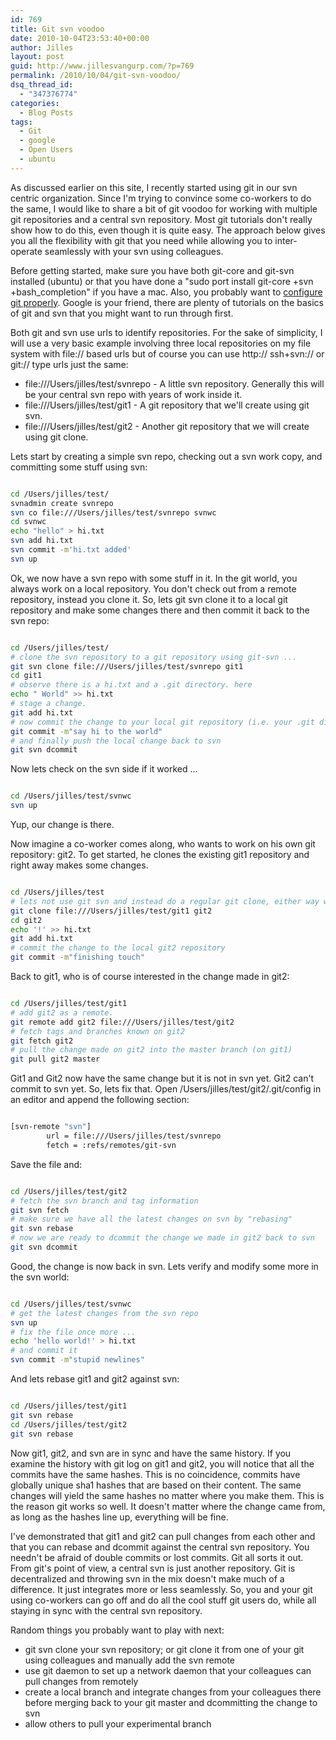```yaml
---
id: 769
title: Git svn voodoo
date: 2010-10-04T23:53:40+00:00
author: Jilles
layout: post
guid: http://www.jillesvangurp.com/?p=769
permalink: /2010/10/04/git-svn-voodoo/
dsq_thread_id:
  - "347376774"
categories:
  - Blog Posts
tags:
  - Git
  - google
  - Open Users
  - ubuntu
---
```

As discussed earlier on this site, I recently started using git in our svn centric organization. Since I'm trying to convince some co-workers to do the same, I would like to share a bit of git voodoo for working with multiple git repositories and a central svn repository. Most git tutorials don't really show how to do this, even though it is quite easy. The approach below gives you all the flexibility with git that you need while allowing you to inter-operate seamlessly with your svn using colleagues.

<!--more-->

Before getting started, make sure you have both git-core and git-svn installed (ubuntu) or that you have done a "sudo port install git-core +svn +bash_completion" if you have a mac. Also, you probably want to [configure git properly](http://www.arthurkoziel.com/2008/05/02/git-configuration/). Google is your friend, there are plenty of tutorials on the basics of git and svn that you might want to run through first.

Both git and svn use urls to identify repositories. For the sake of simplicity, I will use a very basic example involving three local repositories on my file system with file:// based urls but of course you can use http:// ssh+svn:// or git:// type urls just the same:

- file:///Users/jilles/test/svnrepo - A little svn repository. Generally this will be your central svn repo with years of work inside it.
- file:///Users/jilles/test/git1 - A git repository that we'll create using git svn.
- file:///Users/jilles/test/git2 - Another git repository that we will create using git clone.

Lets start by creating a simple svn repo, checking out a svn work copy, and committing some stuff using svn:

```bash

cd /Users/jilles/test/
svnadmin create svnrepo
svn co file:///Users/jilles/test/svnrepo svnwc
cd svnwc
echo "hello" > hi.txt
svn add hi.txt
svn commit -m'hi.txt added'
svn up

```

Ok, we now have a svn repo with some stuff in it. In the git world, you always work on a local repository. You don't check out from a remote repository, instead you clone it. So, lets git svn clone it to a local git repository and make some changes there and then commit it back to the svn repo:

```bash

cd /Users/jilles/test/
# clone the svn repository to a git repository using git-svn ...
git svn clone file:///Users/jilles/test/svnrepo git1
cd git1
# observe there is a hi.txt and a .git directory. here
echo " World" >> hi.txt
# stage a change.
git add hi.txt
# now commit the change to your local git repository (i.e. your .git directory contains it)
git commit -m"say hi to the world"
# and finally push the local change back to svn
git svn dcommit

```

Now lets check on the svn side if it worked ...

```bash

cd /Users/jilles/test/svnwc
svn up

```

Yup, our change is there.

Now imagine a co-worker comes along, who wants to work on his own git repository: git2. To get started, he clones the existing git1 repository and right away makes some changes.

```bash

cd /Users/jilles/test
# lets not use git svn and instead do a regular git clone, either way would be fine btw.
git clone file:///Users/jilles/test/git1 git2
cd git2
echo '!' >> hi.txt
git add hi.txt
# commit the change to the local git2 repository
git commit -m"finishing touch"

```

Back to git1, who is of course interested in the change made in git2:

```bash

cd /Users/jilles/test/git1
# add git2 as a remote.
git remote add git2 file:///Users/jilles/test/git2
# fetch tags and branches known on git2
git fetch git2
# pull the change made on git2 into the master branch (on git1)
git pull git2 master

```

Git1 and Git2 now have the same change but it is not in svn yet. Git2 can't commit to svn yet. So, lets fix that. Open /Users/jilles/test/git2/.git/config in an editor and append the following section:

```bash

[svn-remote "svn"]
        url = file:///Users/jilles/test/svnrepo
        fetch = :refs/remotes/git-svn

```

Save the file and:

```bash

cd /Users/jilles/test/git2
# fetch the svn branch and tag information
git svn fetch
# make sure we have all the latest changes on svn by "rebasing"
git svn rebase
# now we are ready to dcommit the change we made in git2 back to svn
git svn dcommit

```

Good, the change is now back in svn. Lets verify and modify some more in the svn world:

```bash

cd /Users/jilles/test/svnwc
# get the latest changes from the svn repo
svn up
# fix the file once more ...
echo 'hello world!' > hi.txt
# and commit it
svn commit -m"stupid newlines"

```

And lets rebase git1 and git2 against svn:

```bash

cd /Users/jilles/test/git1
git svn rebase
cd /Users/jilles/test/git2
git svn rebase

```

Now git1, git2, and svn are in sync and have the same history. If you examine the history with git log on git1 and git2, you will notice that all the commits have the same hashes. This is no coincidence, commits have globally unique sha1 hashes that are based on their content. The same changes will yield the same hashes no matter where you make them. This is the reason git works so well. It doesn't matter where the change came from, as long as the hashes line up, everything will be fine. 

I've demonstrated that git1 and git2 can pull changes from each other and that you can rebase and dcommit against the central svn repository. You needn't be afraid of double commits or lost commits. Git all sorts it out. From git's point of view, a central svn is just another repository. Git is decentralized and throwing svn in the mix doesn't make much of a difference. It just integrates more or less seamlessly. So, you and your git using co-workers can go off and do all the cool stuff git users do, while all staying in sync with the central svn repository.

Random things you probably want to play with next:

- git svn clone your svn repository; or git clone it from one of your git using colleagues and manually add the svn remote
- use git daemon to set up a network daemon that your colleagues can pull changes from remotely
- create a local branch and integrate changes from your colleagues there before merging back to your git master and dcommitting the change to svn
- allow others to pull your experimental branch

